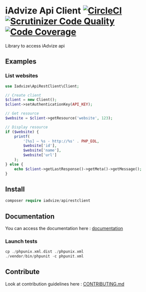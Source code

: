 iAdvize Api Client [![CircleCI](https://circleci.com/gh/iadvize/api-rest-client.svg?style=svg)](https://circleci.com/gh/iadvize/api-rest-client) [![Scrutinizer Code Quality](https://scrutinizer-ci.com/g/iadvize/api-rest-client/badges/quality-score.png?s=0e0a32e3db466d1307db4ccbb57d0eee0edddf35)](https://scrutinizer-ci.com/g/iadvize/api-rest-client/) [![Code Coverage](https://scrutinizer-ci.com/g/iadvize/api-rest-client/badges/coverage.png?s=4bcdf916731549027f32e147a72d88c501cd80e3)](https://scrutinizer-ci.com/g/iadvize/api-rest-client/)
==================

Library to access iAdvize api

## Examples

### List websites

```php
use Iadvize\ApiRestClient\Client;

// Create client
$client = new Client();
$client->setAuthenticationKey(API_KEY);

// Get resource
$website = $client->getResource('website', 123);

// Display resource
if ($website) {
    printf(
        '[%s] — %s - http://%s' . PHP_EOL,
        $website['id'],
        $website['name'],
        $website['url']
    );
} else {
    echo $client->getLastResponse()->getMeta()->getMessage();
}

```

## Install

```php
composer require iadvize/apirestclient
```

## Documentation

You can access the documentation here : [documentation](https://developers.iadvize.com/documentation#resources)

### Launch tests

```php
cp ./phpunix.xml.dist ./phpunix.xml
./vendor/bin/phpunit -c phpunit.xml
```

## Contribute

Look at contribution guidelines here : [CONTRIBUTING.md](CONTRIBUTING.md)
